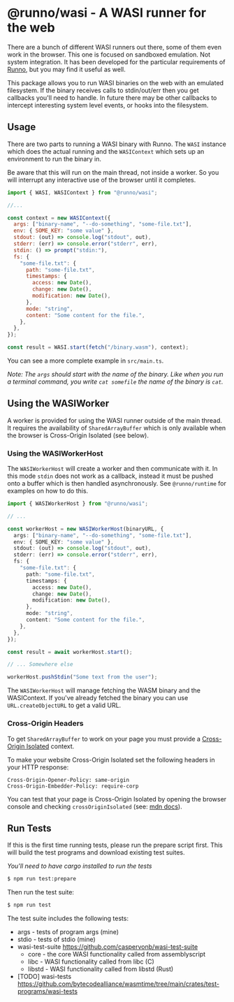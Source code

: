 # @runno/wasi - A WASI runner for the web

There are a bunch of different WASI runners out there, some of them even work in
the browser. This one is focused on sandboxed emulation. Not system integration.
It has been developed for the particular requirements of [Runno](runno.dev),
but you may find it useful as well.

This package allows you to run WASI binaries on the web with an emulated
filesystem. If the binary receives calls to stdin/out/err then you get callbacks
you'll need to handle. In future there may be other callbacks to intercept
interesting system level events, or hooks into the filesystem.

## Usage

There are two parts to running a WASI binary with Runno. The `WASI` instance
which does the actual running and the `WASIContext` which sets up an environment
to run the binary in.

Be aware that this will run on the main thread, not inside a worker. So you will
interrupt any interactive use of the browser until it completes.

```js
import { WASI, WASIContext } from "@runno/wasi";

//...

const context = new WASIContext({
  args: ["binary-name", "--do-something", "some-file.txt"],
  env: { SOME_KEY: "some value" },
  stdout: (out) => console.log("stdout", out),
  stderr: (err) => console.error("stderr", err),
  stdin: () => prompt("stdin:"),
  fs: {
    "some-file.txt": {
      path: "some-file.txt",
      timestamps: {
        access: new Date(),
        change: new Date(),
        modification: new Date(),
      },
      mode: "string",
      content: "Some content for the file.",
    },
  },
});

const result = WASI.start(fetch("/binary.wasm"), context);
```

You can see a more complete example in `src/main.ts`.

_Note: The `args` should start with the name of the binary. Like when you run
a terminal command, you write `cat somefile` the name of the binary is `cat`._

## Using the WASIWorker

A worker is provided for using the WASI runner outside of the main thread. It
requires the availability of `SharedArrayBuffer` which is only available when
the browser is Cross-Origin Isolated (see below).

### Using the WASIWorkerHost

The `WASIWorkerHost` will create a worker and then communicate with it. In this
mode `stdin` does not work as a callback, instead it must be pushed onto a
buffer which is then handled asynchronously. See `@runno/runtime` for examples
on how to do this.

```ts
import { WASIWorkerHost } from "@runno/wasi";

// ...

const workerHost = new WASIWorkerHost(binaryURL, {
  args: ["binary-name", "--do-something", "some-file.txt"],
  env: { SOME_KEY: "some value" },
  stdout: (out) => console.log("stdout", out),
  stderr: (err) => console.error("stderr", err),
  fs: {
    "some-file.txt": {
      path: "some-file.txt",
      timestamps: {
        access: new Date(),
        change: new Date(),
        modification: new Date(),
      },
      mode: "string",
      content: "Some content for the file.",
    },
  },
});

const result = await workerHost.start();

// ... Somewhere else

workerHost.pushStdin("Some text from the user");
```

The `WASIWorkerHost` will manage fetching the WASM binary and the WASIContext.
If you've already fetched the binary you can use `URL.createObjectURL` to get a
valid URL.

### Cross-Origin Headers

To get `SharedArrayBuffer` to work on your page you must provide a
[Cross-Origin Isolated](https://web.dev/cross-origin-isolation-guide/) context.

To make your website Cross-Origin Isolated set the following headers in your
HTTP response:

```
Cross-Origin-Opener-Policy: same-origin
Cross-Origin-Embedder-Policy: require-corp
```

You can test that your page is Cross-Origin Isolated by opening the browser
console and checking `crossOriginIsolated` (see: [mdn docs](https://developer.mozilla.org/en-US/docs/Web/API/crossOriginIsolated)).

## Run Tests

If this is the first time running tests, please run the prepare script first.
This will build the test programs and download existing test suites.

_You'll need to have cargo installed to run the tests_

```sh
$ npm run test:prepare
```

Then run the test suite:

```sh
$ npm run test
```

The test suite includes the following tests:

- args - tests of program args (mine)
- stdio - tests of stdio (mine)
- wasi-test-suite https://github.com/caspervonb/wasi-test-suite
  - core - the core WASI functionality called from assemblyscript
  - libc - WASI functionality called from libc (C)
  - libstd - WASI functionality called from libstd (Rust)
- [TODO] wasi-tests https://github.com/bytecodealliance/wasmtime/tree/main/crates/test-programs/wasi-tests
